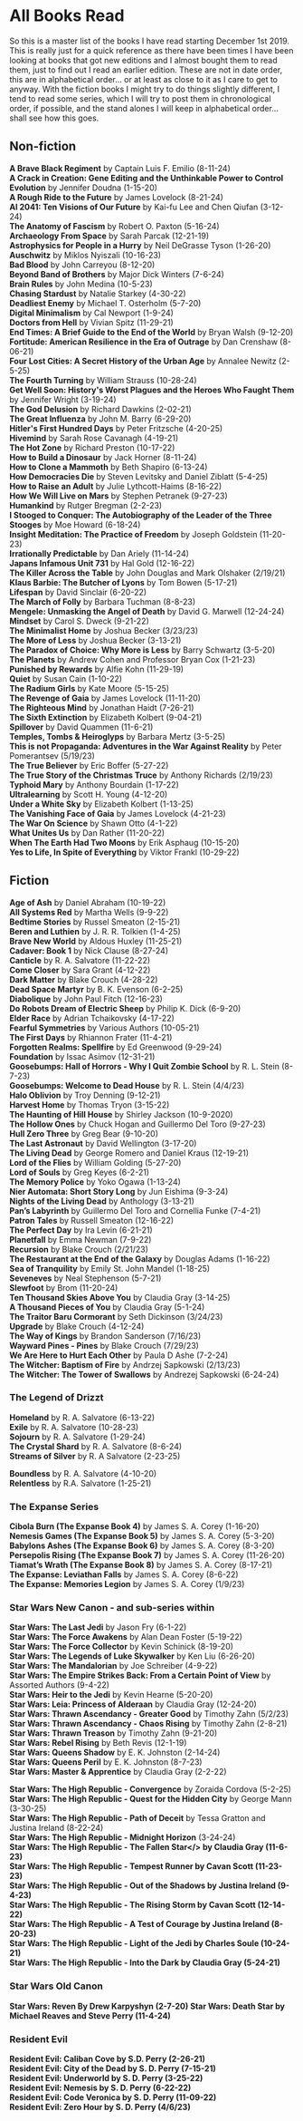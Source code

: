 # All Books Read

So this is a master list of the books I have read starting December 1st 2019. This is really just for a quick reference as there have been times I have been looking at books that got new editions and I almost bought them to read them, just to find out I read an earlier edition. These are not in date order, this are in alphabetical order... or at least as close to it as I care to get to anyway.
With the fiction books I might try to do things slightly different, I tend to read some series, which I will try to post them in chronological order, if possible, and the stand alones I will keep in alphabetical order... shall see how this goes.

## Non-fiction

<b>A Brave Black Regiment</b> by Captain Luis F. Emilio (8-11-24)\
<b>A Crack in Creation: Gene Editing and the Unthinkable Power to Control Evolution</b> by Jennifer Doudna (1-15-20)\
<b>A Rough Ride to the Future</b> by James Lovelock (8-21-24)\
<b>AI 2041: Ten Visions of Our Future</b> by Kai-fu Lee and Chen Qiufan (3-12-24)\
<b>The Anatomy of Fascism</b> by Robert O. Paxton (5-16-24)\
<b>Archaeology From Space</b> by Sarah Parcak (12-21-19)\
<b>Astrophysics for People in a Hurry</b> by Neil DeGrasse Tyson (1-26-20)\
<b>Auschwitz</b> by Miklos Nyiszali (10-16-23)\
<b>Bad Blood</b> by John Carreyou (8-12-20)\
<b>Beyond Band of Brothers</b> by Major Dick Winters (7-6-24)\
<b>Brain Rules</b> by John Medina (10-5-23)\
<b>Chasing Stardust</b> by Natalie Starkey (4-30-22)\
<b>Deadliest Enemy</b> by Michael T. Osterholm (5-7-20)\
<b>Digital Minimalism</b> by Cal Newport (1-9-24)\
<b>Doctors from Hell</b> by Vivian Spitz (11-29-21)\
<b>End Times: A Brief Guide to the End of the World</b> by Bryan Walsh (9-12-20)\
<b>Fortitude: American Resilience in the Era of Outrage</b> by Dan Crenshaw (8-06-21)\
<b>Four Lost Cities: A Secret History of the Urban Age</b> by Annalee Newitz (2-5-25)\
<b>The Fourth Turning</b> by William Strauss (10-28-24)\
<b>Get Well Soon: History's Worst Plagues and the Heroes Who Faught Them</b> by Jennifer Wright (3-19-24)\
<b>The God Delusion</b> by Richard Dawkins (2-02-21)\
<b>The Great Influenza</b> by John M. Barry (6-29-20)\
<b>Hitler's First Hundred Days</b> by Peter Fritzsche (4-20-25)\
<b>Hivemind</b> by Sarah Rose Cavanagh (4-19-21)\
<b>The Hot Zone</b> by Richard Preston (10-17-22)\
<b>How to Build a Dinosaur</b> by Jack Horner (8-11-24)\
<b>How to Clone a Mammoth</b> by Beth Shapiro (6-13-24)\
<b>How Democracies Die</b> by Steven Levitsky and Daniel Ziblatt (5-4-25)\
<b>How to Raise an Adult</b> by Julie Lythcott-Haims (8-16-22)\
<b>How We Will Live on Mars</b> by Stephen Petranek (9-27-23)\
<b>Humankind</b> by Rutger Bregman (2-2-23)\
<b>I Stooged to Conquer: The Autobiography of the Leader of the Three Stooges</b> by Moe Howard (6-18-24)\
<b>Insight Meditation: The Practice of Freedom</b> by Joseph Goldstein (11-20-23)\
<b>Irrationally Predictable</b> by Dan Ariely (11-14-24)\
<b>Japans Infamous Unit 731</b> by Hal Gold (12-16-22)\
<b>The Killer Across the Table</b> by John Douglas and Mark Olshaker (2/19/21)\
<b>Klaus Barbie: The Butcher of Lyons</b> by Tom Bowen (5-17-21)\
<b>Lifespan</b> by David Sinclair (6-20-22)\
<b>The March of Folly</b> by Barbara Tuchman (8-8-23)\
<b>Mengele: Unmasking the Angel of Death</b> by David G. Marwell (12-24-24)\
<b>Mindset</b> by Carol S. Dweck (9-21-22)\
<b>The Minimalist Home</b> by Joshua Becker (3/23/23)\
<b>The More of Less</b> by Joshua Becker (3-13-21)\
<b>The Paradox of Choice: Why More is Less</b> by Barry Schwartz (3-5-20)\
<b>The Planets</b> by Andrew Cohen and Professor Bryan Cox (1-21-23)\
<b>Punished by Rewards</b> by Alfie Kohn (11-29-19)\
<b>Quiet</b> by Susan Cain (1-10-22)\
<b>The Radium Girls</b> by Kate Moore (5-15-25)\
<b>The Revenge of Gaia</b> by James Lovelock (11-11-20)\
<b>The Righteous Mind</b> by Jonathan Haidt (7-26-21)\
<b>The Sixth Extinction</b> by Elizabeth Kolbert (9-04-21)\
<b>Spillover</b> by David Quammen (11-6-21)\
<b>Temples, Tombs & Heiroglyps</b> by Barbara Mertz (3-5-25)\
<b>This is not Propaganda: Adventures in the War Against Reality</b> by Peter Pomerantsev (5/19/23)\
<b>The True Believer</b> by Eric Boffer (5-27-22)\
<b>The True Story of the Christmas Truce</b> by Anthony Richards (2/19/23)\
<b>Typhoid Mary</b> by Anthony Bourdain (1-17-22)\
<b>Ultralearning</b> by Scott H. Young (4-12-20)\
<b>Under a White Sky</b> by Elizabeth Kolbert (1-13-25)\
<b>The Vanishing Face of Gaia</b> by James Lovelock (4-21-23)\
<b>The War On Science</b> by Shawn Otto (4-1-22)\
<b>What Unites Us</b> by Dan Rather (11-20-22)\
<b>When The Earth Had Two Moons</b> by Erik Asphaug (10-15-20)\
<b>Yes to Life, In Spite of Everything</b> by Viktor Frankl (10-29-22)


## Fiction

<b>Age of Ash</b> by Daniel Abraham (10-19-22)\
<b>All Systems Red</b> by Martha Wells (9-9-22)\
<b>Bedtime Stories</b> by Russel Smeaton (2-15-21)\
<b>Beren and Luthien</b> by J. R. R. Tolkien (1-4-25)\
<b>Brave New World</b> by Aldous Huxley (11-25-21)\
<b>Cadaver: Book 1</b> by Nick Clause (8-27-24)\
<b>Canticle</b> by R. A. Salvatore (11-22-22)\
<b>Come Closer</b> by Sara Grant (4-12-22)\
<b>Dark Matter</b> by Blake Crouch (4-28-22)\
<b>Dead Space Martyr</b> by B. K. Evenson (6-2-25)\
<b>Diabolique</b> by John Paul Fitch (12-16-23)\
<b>Do Robots Dream of Electric Sheep</b> by Philip K. Dick (6-9-20)\
<b>Elder Race</b> by Adrian Tchaikovsky (4-17-22)\
<b>Fearful Symmetries</b> by Various Authors (10-05-21)\
<b>The First Days</b> by Rhiannon Frater (11-4-21)\
<b>Forgotten Realms: Spellfire</b> by Ed Greenwood (9-29-24)\
<b>Foundation</b> by Issac Asimov (12-31-21)\
<b>Goosebumps: Hall of Horrors - Why I Quit Zombie School</b> by R. L. Stein (8-7-23)\
<b>Goosebumps: Welcome to Dead House</b> by R. L. Stein (4/4/23)\
<b>Halo Oblivion</b> by Troy Denning (9-12-21)\
<b>Harvest Home</b> by Thomas Tryon (3-15-22)\
<b>The Haunting of Hill House</b> by Shirley Jackson (10-9-2020)\
<b>The Hollow Ones</b> by Chuck Hogan and Guillermo Del Toro (9-27-23)\
<b>Hull Zero Three</b> by Greg Bear (9-10-20)\
<b>The Last Astronaut</b> by David Wellington (3-17-20)\
<b>The Living Dead</b> by George Romero and Daniel Kraus (12-19-21)\
<b>Lord of the Flies</b> by William Golding (5-27-20)\
<b>Lord of Souls</b> by Greg Keyes (6-2-21)\
<b>The Memory Police</b> by Yoko Ogawa (1-13-24)\
<b>Nier Automata: Short Story Long</b> by Jun Eishima (9-3-24)\
<b>Nights of the Living Dead</b> by Anthology (3-13-21)\
<b>Pan’s Labyrinth</b> by Guillermo Del Toro and Cornellia Funke (7-4-21)\
<b>Patron Tales</b> by Russell Smeaton  (12-16-22)\
<b>The Perfect Day</b> by Ira Levin (6-21-21)\
<b>Planetfall</b> by Emma Newman (7-9-22)\
<b>Recursion</b> by Blake Crouch (2/21/23)\
<b>The Restaurant at the End of the Galaxy</b> by Douglas Adams (1-16-22)\
<b>Sea of Tranquility</b> by Emily St. John Mandel (1-18-25)\
<b>Seveneves</b> by Neal Stephenson (5-7-21)\
<b>Slewfoot</b> by Brom (11-20-24)\
<b>Ten Thousand Skies Above You</b> by Claudia Gray (3-14-25)\
<b>A Thousand Pieces of You</b> by Claudia Gray (5-1-24)\
<b>The Traitor Baru Cormorant</b> by Seth Dickinson (3/24/23)\
<b>Upgrade</b> by Blake Crouch (4-12-24)\
<b>The Way of Kings</b> by Brandon Sanderson (7/16/23)\
<b>Wayward Pines - Pines</b> by Blake Crouch (7/29/23)\
<b>We Are Here to Hurt Each Other</b> by Paula D Ashe (7-2-24)\
<b>The Witcher: Baptism of Fire</b> by Andrzej Sapkowski (2/13/23)\
<b>The Witcher: The Tower of Swallows</b> by Andrezej Sapkowski (6-24-24)

### The Legend of Drizzt

<b>Homeland</b> by R. A. Salvatore (6-13-22)\
<b>Exile</b> by R. A. Salvatore (10-28-23)\
<b>Sojourn</b> by R. A. Salvatore (1-29-24)\
<b>The Crystal Shard</b> by R. A. Salvatore (8-6-24)\
<b>Streams of Silver</b> by R. A Salvatore (2-23-25)

<b>Boundless</b> by R. A. Salvatore (4-10-20)\
<b>Relentless</b> by R.A. Salvatore (1-25-21)


### The Expanse Series

<b>Cibola Burn (The Expanse Book 4)</b> by James S. A. Corey (1-16-20)\
<b>Nemesis Games (The Expanse Book 5)</b> by James S. A. Corey (5-3-20)\
<b>Babylons Ashes (The Expanse Book 6)</b> by James S. A. Corey (8-3-20)\
<b>Persepolis Rising (The Expanse Book 7)</b> by James S. A. Corey (11-26-20)\
<b>Tiamat’s Wrath (The Expanse Book 8)</b> by James S. A. Corey (8-17-21)\
<b>The Expanse: Leviathan Falls</b> by James S. A. Corey (8-6-22)\
<b>The Expanse: Memories Legion</b> by James S. A. Corey (1/9/23)

### Star Wars New Canon - and sub-series within

<b>Star Wars: The Last Jedi</b> by Jason Fry (6-1-22)\
<b>Star Wars: The Force Awakens</b> by Alan Dean Foster (5-19-22)\
<b>Star Wars: The Force Collector</b> by Kevin Schinick (8-19-20)\
<b>Star Wars: The Legends of Luke Skywalker</b> by Ken Liu (6-26-20)\
<b>Star Wars: The Mandalorian</b> by Joe Schreiber (4-9-22)\
<b>Star Wars: The Empire Strikes Back: From a Certain Point of View</b> by Assorted Authors (9-4-22)\
<b>Star Wars: Heir to the Jedi</b> by Kevin Hearne (5-20-20)\
<b>Star Wars: Leia: Princess of Alderaan</b> by Claudia Gray (12-24-20)\
<b>Star Wars: Thrawn Ascendancy - Greater Good</b> by Timothy Zahn (5/2/23)\
<b>Star Wars: Thrawn Ascendancy - Chaos Rising</b> by Timothy Zahn (2-8-21)\
<b>Star Wars: Thrawn Treason</b> by Timothy Zahn (9-21-20)\
<b>Star Wars: Rebel Rising</b> by Beth Revis (12-1-19)\
<b>Star Wars: Queens Shadow</b> by E. K. Johnston (2-14-24)\
<b>Star Wars: Queens Peril</b> by E. K. Johnston (8-7-23)\
<b>Star Wars: Master & Apprentice</b> by Claudia Gray (2-2-22)

<b>Star Wars: The High Republic - Convergence</b> by Zoraida Cordova (5-2-25)\
<b>Star Wars: The High Republic - Quest for the Hidden City</b> by George Mann (3-30-25)\
<b>Star Wars: The High Republic - Path of Deceit</b> by Tessa Gratton and Justina Ireland (8-22-24)\
<b>Star Wars: The High Republic - Midnight Horizon</b> (3-24-24)\
<b>Star Wars: The High Republic - The Fallen Star</> by Claudia Gray (11-6-23)\
<b>Star Wars: The High Republic - Tempest Runner</b> by Cavan Scott (11-23-23)\
<b>Star Wars: The High Republic - Out of the Shadows</b> by Justina Ireland (9-4-23)\
<b>Star Wars: The High Republic - The Rising Storm</b> by Cavan Scott (12-14-22)\
<b>Star Wars: The High Republic - A Test of Courage</b> by Justina Ireland (8-20-23)\
<b>Star Wars: The High Republic - Light of the Jedi</b> by Charles Soule (10-24-21)\
<b>Star Wars: The High Republic - Into the Dark</b> by Claudia Gray (5-24-21)

### Star Wars Old Canon

<b>Star Wars: Reven</b> By Drew Karpyshyn (2-7-20)
<b>Star Wars: Death Star</b> by Michael Reaves and Steve Perry (11-4-24)

### Resident Evil

<b>Resident Evil: Caliban Cove</b> by S.D. Perry (2-26-21)\
<b>Resident Evil: City of the Dead</b> by S. D. Perry (7-15-21)\
<b>Resident Evil: Underworld</b> by S. D. Perry (3-25-22)\
<b>Resident Evil: Nemesis</b> by S. D. Perry (6-22-22)\
<b>Resident Evil: Code Veronica</b> by S. D. Perry (11-09-22)\
<b>Resident Evil: Zero Hour</b> by S. D. Perry (4/6/23)